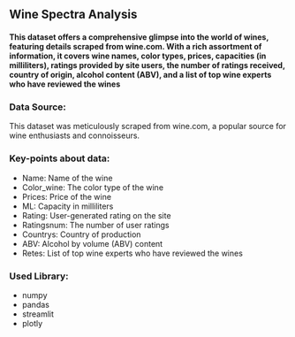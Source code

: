 
## Wine Spectra Analysis

#### This dataset offers a comprehensive glimpse into the world of wines, featuring details scraped from wine.com. With a rich assortment of information, it covers wine names, color types, prices, capacities (in milliliters), ratings provided by site users, the number of ratings received, country of origin, alcohol content (ABV), and a list of top wine experts who have reviewed the wines

### Data Source:

This dataset was meticulously scraped from wine.com, a popular source for wine enthusiasts and connoisseurs.

### Key-points about data:

* Name: Name of the wine
* Color_wine: The color type of the wine
* Prices: Price of the wine
* ML: Capacity in milliliters
* Rating: User-generated rating on the site
* Ratingsnum: The number of user ratings
* Countrys: Country of production
* ABV: Alcohol by volume (ABV) content
* Retes: List of top wine experts who have reviewed the wines

### Used Library:
* numpy
* pandas
* streamlit
* plotly
